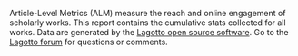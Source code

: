 Article-Level Metrics (ALM) measure the reach and online engagement of scholarly works. This report contains the cumulative stats collected for all works. Data are generated by the [Lagotto open source software](https://github.com/lagotto/lagotto). Go to the [Lagotto forum](http://discuss.lagotto.io/) for questions or comments.
